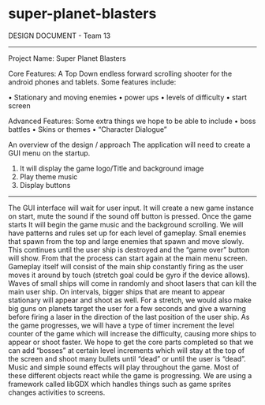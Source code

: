 # super-planet-blasters
DESIGN DOCUMENT - Team 13
_____________________________________________________________________________________________________________

Project Name:	Super Planet Blasters

Core Features:
A Top Down endless forward scrolling shooter for the android phones and tablets.
Some features include:

•	Stationary and moving enemies
•	 power ups
•	levels of difficulty 
•	start screen

Advanced Features:
Some extra things we hope to be able to include
•	boss battles
•	Skins or themes
•	“Character Dialogue”

An overview of the design / approach
The application will need to create a GUI menu on the startup. 
1.	It will display the game logo/Title and background image
2.	Play theme music
3.	Display buttons
_____________________________________________________________________________________________________________

The GUI interface will wait for user input. It will create a new game instance on start,
mute the sound if the sound off button is pressed. 
Once the game starts It will begin the game music and the background scrolling. 
We will have patterns and rules set up for each level of gameplay. Small enemies that 
spawn from the top and large enemies that spawn and move slowly. This continues until the user ship is
destroyed and the “game over” button will show. From that the process can start again at the main menu screen. 
Gameplay itself will consist of the main ship constantly firing as the user moves it 
around by touch (stretch goal could be gyro if the device allows). Waves of small ships
will come in randomly and shoot lasers that can kill the main 
user ship. On intervals, bigger ships that are meant to appear stationary will appear and
shoot as well. For a stretch, we would also make big guns on planets target the user for 
a few seconds and give a warning before firing a laser in the direction of the last 
position of the user ship. As the game progresses, we will have a type of timer increment
the level counter of the game which will increase the difficulty, causing more ships to
appear or shoot faster. We hope to get the core parts completed so that we can add
“bosses” at certain level increments which will stay at the top of the screen and 
shoot many bullets until “dead” or until the user is “dead”. Music and simple sound
effects will play throughout the game.
Most of these different objects react while the game is progressing. 
We are using a framework called libGDX which handles things such as game 
sprites changes activities to screens. 

